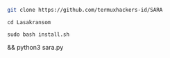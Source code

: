 
```bash
git clone https://github.com/termuxhackers-id/SARA
```
```
cd Lasakransom
```
```
sudo bash install.sh
```
&& python3 sara.py
